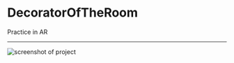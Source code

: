 # DecoratorOfTheRoom
Practice in AR
***
![screenshot of project](https://i.ibb.co/wrLqDft/Decorator-Of-Room.jpg)
